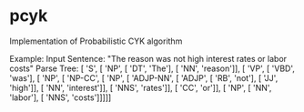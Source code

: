 # pcyk
Implementation of Probabilistic CYK algorithm

Example: 
  Input Sentence: "The reason was not high interest rates or labor costs"
  Parse Tree:
  [      'S',
       [      'NP',
              [      'DT',
                     'The'],
              [      'NN',
                     'reason']],
       [      'VP',
              [      'VBD',
                     'was'],
              [      'NP',
                     [      'NP-CC',
                            [      'NP',
                                   [      'ADJP-NN',
                                          [      'ADJP',
                                                 [      'RB',
                                                        'not'],
                                                 [      'JJ',
                                                        'high']],
                                          [      'NN',
                                                 'interest']],
                                   [      'NNS',
                                          'rates']],
                            [      'CC',
                                   'or']],
                     [      'NP',
                            [      'NN',
                                   'labor'],
                            [      'NNS',
                                   'costs']]]]]
